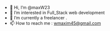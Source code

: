 - 👋 Hi, I’m @maxW23
- 👀 I’m interested in Full_Stack web development 
- 🌱 I’m currently a freelancer .
- 📫 How to reach me : wmaxim45@gmail.com

<!---
maxW23/maxW23 is a ✨ special ✨ repository because its `README.md` (this file) appears on your GitHub profile.
You can click the Preview link to take a look at your changes.
--->
